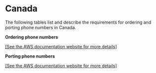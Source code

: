 # Canada<a name="order-port-canada"></a>

The following tables list and describe the requirements for ordering and porting phone numbers in Canada\.

**Ordering phone numbers**

[\[See the AWS documentation website for more details\]](http://docs.aws.amazon.com/chime/latest/ag/order-port-canada.html)

**Porting phone numbers**

[\[See the AWS documentation website for more details\]](http://docs.aws.amazon.com/chime/latest/ag/order-port-canada.html)